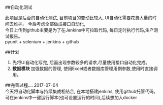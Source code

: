 
##自动化测试

此项目是后台的自动化测试, 目前项目的变动比较大, UI自动化需要花费大量的时间去维护。
今后考虑全部做成接口自动化, <br>
今日上传到github主要是为了在Jenkins中可拉取代码, 每日定时执行代码,生产测试报告。<br>
pyunit + selenium + jenkins + github



##计划
1. 先将UI自动化写完, 后面出现参数较多的请求,尽量使用接口自动化完成。
2. <strong/>数据模块</strong> 加强数据的管理, 使用Excel或者数据库管理用例参数,使用时直接调用。


##完善过程....
2017-07-04<br>
今天将自动化脚本与持续集成相结合, 在本地搭建jenkins, 使用github托管代码。 可在jenkins中一键运行脚本(也可设置运行的时间),后续想加入docker
